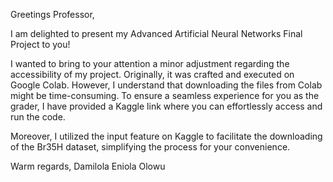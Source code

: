 Greetings Professor,

I am delighted to present my Advanced Artificial Neural Networks Final Project to you!

I wanted to bring to your attention a minor adjustment regarding the accessibility of my project. Originally, it was crafted and executed on Google Colab. However, I understand that downloading the files from Colab might be time-consuming. To ensure a seamless experience for you as the grader, I have provided a Kaggle link where you can effortlessly access and run the code.

Moreover, I utilized the input feature on Kaggle to facilitate the downloading of the Br35H dataset, simplifying the process for your convenience.


Warm regards,
Damilola Eniola Olowu




